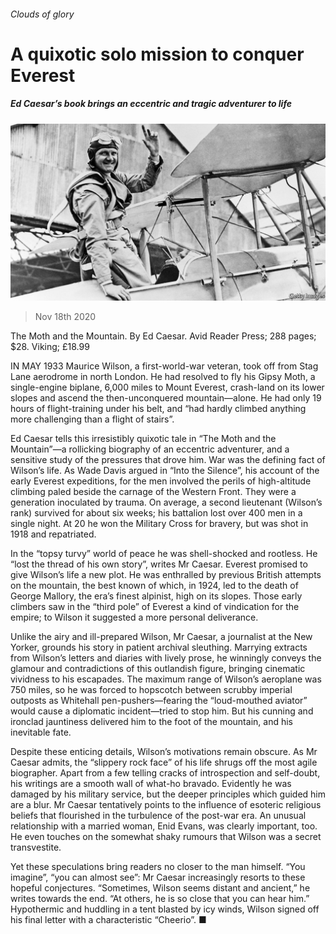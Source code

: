 ###### Clouds of glory

# A quixotic solo mission to conquer Everest 

##### Ed Caesar’s book brings an eccentric and tragic adventurer to life 

![image](images/20201121_BKP008.jpg) 

> Nov 18th 2020 

The Moth and the Mountain. By Ed Caesar. Avid Reader Press; 288 pages; $28. Viking; £18.99


IN MAY 1933 Maurice Wilson, a first-world-war veteran, took off from Stag Lane aerodrome in north London. He had resolved to fly his Gipsy Moth, a single-engine biplane, 6,000 miles to Mount Everest, crash-land on its lower slopes and ascend the then-unconquered mountain—alone. He had only 19 hours of flight-training under his belt, and “had hardly climbed anything more challenging than a flight of stairs”.

Ed Caesar tells this irresistibly quixotic tale in “The Moth and the Mountain”—a rollicking biography of an eccentric adventurer, and a sensitive study of the pressures that drove him. War was the defining fact of Wilson’s life. As Wade Davis argued in “Into the Silence”, his account of the early Everest expeditions, for the men involved the perils of high-altitude climbing paled beside the carnage of the Western Front. They were a generation inoculated by trauma. On average, a second lieutenant (Wilson’s rank) survived for about six weeks; his battalion lost over 400 men in a single night. At 20 he won the Military Cross for bravery, but was shot in 1918 and repatriated.

In the “topsy turvy” world of peace he was shell-shocked and rootless. He “lost the thread of his own story”, writes Mr Caesar. Everest promised to give Wilson’s life a new plot. He was enthralled by previous British attempts on the mountain, the best known of which, in 1924, led to the death of George Mallory, the era’s finest alpinist, high on its slopes. Those early climbers saw in the “third pole” of Everest a kind of vindication for the empire; to Wilson it suggested a more personal deliverance.

Unlike the airy and ill-prepared Wilson, Mr Caesar, a journalist at the New Yorker, grounds his story in patient archival sleuthing. Marrying extracts from Wilson’s letters and diaries with lively prose, he winningly conveys the glamour and contradictions of this outlandish figure, bringing cinematic vividness to his escapades. The maximum range of Wilson’s aeroplane was 750 miles, so he was forced to hopscotch between scrubby imperial outposts as Whitehall pen-pushers—fearing the “loud-mouthed aviator” would cause a diplomatic incident—tried to stop him. But his cunning and ironclad jauntiness delivered him to the foot of the mountain, and his inevitable fate.

Despite these enticing details, Wilson’s motivations remain obscure. As Mr Caesar admits, the “slippery rock face” of his life shrugs off the most agile biographer. Apart from a few telling cracks of introspection and self-doubt, his writings are a smooth wall of what-ho bravado. Evidently he was damaged by his military service, but the deeper principles which guided him are a blur. Mr Caesar tentatively points to the influence of esoteric religious beliefs that flourished in the turbulence of the post-war era. An unusual relationship with a married woman, Enid Evans, was clearly important, too. He even touches on the somewhat shaky rumours that Wilson was a secret transvestite.

Yet these speculations bring readers no closer to the man himself. “You imagine”, “you can almost see”: Mr Caesar increasingly resorts to these hopeful conjectures. “Sometimes, Wilson seems distant and ancient,” he writes towards the end. “At others, he is so close that you can hear him.” Hypothermic and huddling in a tent blasted by icy winds, Wilson signed off his final letter with a characteristic “Cheerio”. ■

